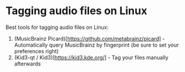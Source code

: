 # Tagging audio files on Linux

Best tools for tagging audio files on Linux:

1. (MusicBrainz Picard)[https://github.com/metabrainz/picard] - Automatically query MusicBrainz by fingerprint (be sure to set your preferences right)
2. (Kid3-qt / Kid3)[https://kid3.kde.org/] - Tag your files manually afterwards
